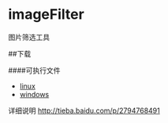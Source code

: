 imageFilter
===========

图片筛选工具

##下载

####可执行文件

* [linux](https://github.com/iMyon/imageFilter/raw/master/bin/imageFilter_for_linux.tar.gz)
* [windows](https://github.com/iMyon/imageFilter/raw/master/bin/imageFilter_for_windows.7z)

详细说明 http://tieba.baidu.com/p/2794768491
